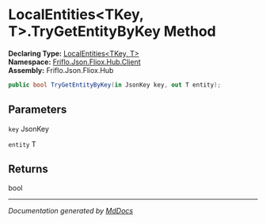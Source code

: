 ﻿<!--  
  <auto-generated>   
    The contents of this file were generated by a tool.  
    Changes to this file may be list if the file is regenerated  
  </auto-generated>   
-->

# LocalEntities\<TKey, T\>.TryGetEntityByKey Method

**Declaring Type:** [LocalEntities\<TKey, T\>](../index.md)  
**Namespace:** [Friflo.Json.Fliox.Hub.Client](../../index.md)  
**Assembly:** Friflo.Json.Fliox.Hub

```csharp
public bool TryGetEntityByKey(in JsonKey key, out T entity);
```

## Parameters

`key`  JsonKey

`entity`  T

## Returns

bool

___

*Documentation generated by [MdDocs](https://github.com/ap0llo/mddocs)*

